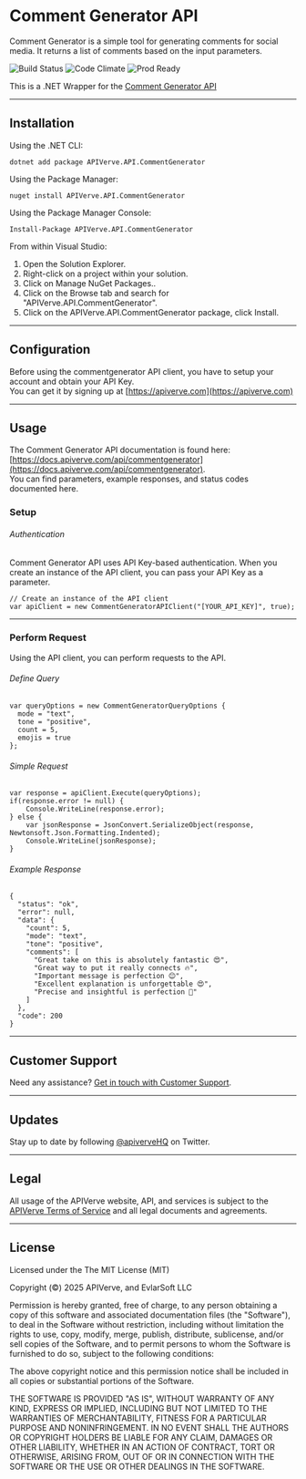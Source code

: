 Comment Generator API
============

Comment Generator is a simple tool for generating comments for social media. It returns a list of comments based on the input parameters.

![Build Status](https://img.shields.io/badge/build-passing-green)
![Code Climate](https://img.shields.io/badge/maintainability-B-purple)
![Prod Ready](https://img.shields.io/badge/production-ready-blue)

This is a .NET Wrapper for the [Comment Generator API](https://apiverve.com/marketplace/api/commentgenerator)

---

## Installation

Using the .NET CLI:
```
dotnet add package APIVerve.API.CommentGenerator
```

Using the Package Manager:
```
nuget install APIVerve.API.CommentGenerator
```

Using the Package Manager Console:
```
Install-Package APIVerve.API.CommentGenerator
```

From within Visual Studio:

1. Open the Solution Explorer.
2. Right-click on a project within your solution.
3. Click on Manage NuGet Packages..
4. Click on the Browse tab and search for "APIVerve.API.CommentGenerator".
5. Click on the APIVerve.API.CommentGenerator package, click Install.


---

## Configuration

Before using the commentgenerator API client, you have to setup your account and obtain your API Key.  
You can get it by signing up at [https://apiverve.com](https://apiverve.com)

---

## Usage

The Comment Generator API documentation is found here: [https://docs.apiverve.com/api/commentgenerator](https://docs.apiverve.com/api/commentgenerator).  
You can find parameters, example responses, and status codes documented here.

### Setup

###### Authentication
Comment Generator API uses API Key-based authentication. When you create an instance of the API client, you can pass your API Key as a parameter.

```
// Create an instance of the API client
var apiClient = new CommentGeneratorAPIClient("[YOUR_API_KEY]", true);
```

---


### Perform Request
Using the API client, you can perform requests to the API.

###### Define Query

```
var queryOptions = new CommentGeneratorQueryOptions {
  mode = "text",
  tone = "positive",
  count = 5,
  emojis = true
};
```

###### Simple Request

```
var response = apiClient.Execute(queryOptions);
if(response.error != null) {
	Console.WriteLine(response.error);
} else {
    var jsonResponse = JsonConvert.SerializeObject(response, Newtonsoft.Json.Formatting.Indented);
    Console.WriteLine(jsonResponse);
}
```

###### Example Response

```
{
  "status": "ok",
  "error": null,
  "data": {
    "count": 5,
    "mode": "text",
    "tone": "positive",
    "comments": [
      "Great take on this is absolutely fantastic 😍",
      "Great way to put it really connects 🔥",
      "Important message is perfection 😊",
      "Excellent explanation is unforgettable 😍",
      "Precise and insightful is perfection 👏"
    ]
  },
  "code": 200
}
```

---

## Customer Support

Need any assistance? [Get in touch with Customer Support](https://apiverve.com/contact).

---

## Updates
Stay up to date by following [@apiverveHQ](https://twitter.com/apiverveHQ) on Twitter.

---

## Legal

All usage of the APIVerve website, API, and services is subject to the [APIVerve Terms of Service](https://apiverve.com/terms) and all legal documents and agreements.

---

## License
Licensed under the The MIT License (MIT)

Copyright (&copy;) 2025 APIVerve, and EvlarSoft LLC

Permission is hereby granted, free of charge, to any person obtaining a copy of this software and associated documentation files (the "Software"), to deal in the Software without restriction, including without limitation the rights to use, copy, modify, merge, publish, distribute, sublicense, and/or sell copies of the Software, and to permit persons to whom the Software is furnished to do so, subject to the following conditions:

The above copyright notice and this permission notice shall be included in all copies or substantial portions of the Software.

THE SOFTWARE IS PROVIDED "AS IS", WITHOUT WARRANTY OF ANY KIND, EXPRESS OR IMPLIED, INCLUDING BUT NOT LIMITED TO THE WARRANTIES OF MERCHANTABILITY, FITNESS FOR A PARTICULAR PURPOSE AND NONINFRINGEMENT. IN NO EVENT SHALL THE AUTHORS OR COPYRIGHT HOLDERS BE LIABLE FOR ANY CLAIM, DAMAGES OR OTHER LIABILITY, WHETHER IN AN ACTION OF CONTRACT, TORT OR OTHERWISE, ARISING FROM, OUT OF OR IN CONNECTION WITH THE SOFTWARE OR THE USE OR OTHER DEALINGS IN THE SOFTWARE.